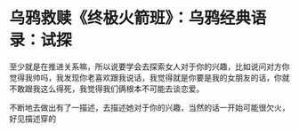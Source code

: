 # 乌鸦救赎《终极火箭班》：乌鸦经典语录：试探

至少就是在推进关系嘛，所以说要学会去探索女人对于你的兴趣，比如说问对方你觉得我帅吗，我发现你老喜欢跟我说话，我觉得就是你要是我的女朋友的话，你就不敢跟我这么得死，我觉得我们俩根本不可能去谈恋爱。

不断地去做出有了一描述，去描述她对于你的兴趣，当然的话一开始可能很欠火，好见描述穿的